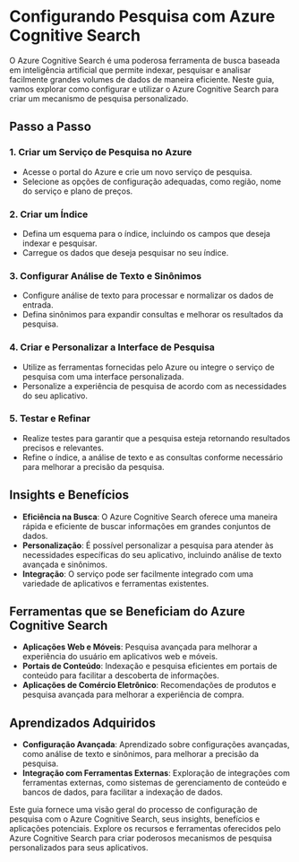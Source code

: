 # Configurando Pesquisa com Azure Cognitive Search

O Azure Cognitive Search é uma poderosa ferramenta de busca baseada em inteligência artificial que permite indexar, pesquisar e analisar facilmente grandes volumes de dados de maneira eficiente. Neste guia, vamos explorar como configurar e utilizar o Azure Cognitive Search para criar um mecanismo de pesquisa personalizado.

## Passo a Passo

### 1. Criar um Serviço de Pesquisa no Azure

- Acesse o portal do Azure e crie um novo serviço de pesquisa.
- Selecione as opções de configuração adequadas, como região, nome do serviço e plano de preços.

### 2. Criar um Índice

- Defina um esquema para o índice, incluindo os campos que deseja indexar e pesquisar.
- Carregue os dados que deseja pesquisar no seu índice.

### 3. Configurar Análise de Texto e Sinônimos

- Configure análise de texto para processar e normalizar os dados de entrada.
- Defina sinônimos para expandir consultas e melhorar os resultados da pesquisa.

### 4. Criar e Personalizar a Interface de Pesquisa

- Utilize as ferramentas fornecidas pelo Azure ou integre o serviço de pesquisa com uma interface personalizada.
- Personalize a experiência de pesquisa de acordo com as necessidades do seu aplicativo.

### 5. Testar e Refinar

- Realize testes para garantir que a pesquisa esteja retornando resultados precisos e relevantes.
- Refine o índice, a análise de texto e as consultas conforme necessário para melhorar a precisão da pesquisa.

## Insights e Benefícios

- **Eficiência na Busca**: O Azure Cognitive Search oferece uma maneira rápida e eficiente de buscar informações em grandes conjuntos de dados.
- **Personalização**: É possível personalizar a pesquisa para atender às necessidades específicas do seu aplicativo, incluindo análise de texto avançada e sinônimos.
- **Integração**: O serviço pode ser facilmente integrado com uma variedade de aplicativos e ferramentas existentes.

## Ferramentas que se Beneficiam do Azure Cognitive Search

- **Aplicações Web e Móveis**: Pesquisa avançada para melhorar a experiência do usuário em aplicativos web e móveis.
- **Portais de Conteúdo**: Indexação e pesquisa eficientes em portais de conteúdo para facilitar a descoberta de informações.
- **Aplicações de Comércio Eletrônico**: Recomendações de produtos e pesquisa avançada para melhorar a experiência de compra.

## Aprendizados Adquiridos

- **Configuração Avançada**: Aprendizado sobre configurações avançadas, como análise de texto e sinônimos, para melhorar a precisão da pesquisa.
- **Integração com Ferramentas Externas**: Exploração de integrações com ferramentas externas, como sistemas de gerenciamento de conteúdo e bancos de dados, para facilitar a indexação de dados.

Este guia fornece uma visão geral do processo de configuração de pesquisa com o Azure Cognitive Search, seus insights, benefícios e aplicações potenciais. Explore os recursos e ferramentas oferecidos pelo Azure Cognitive Search para criar poderosos mecanismos de pesquisa personalizados para seus aplicativos.

